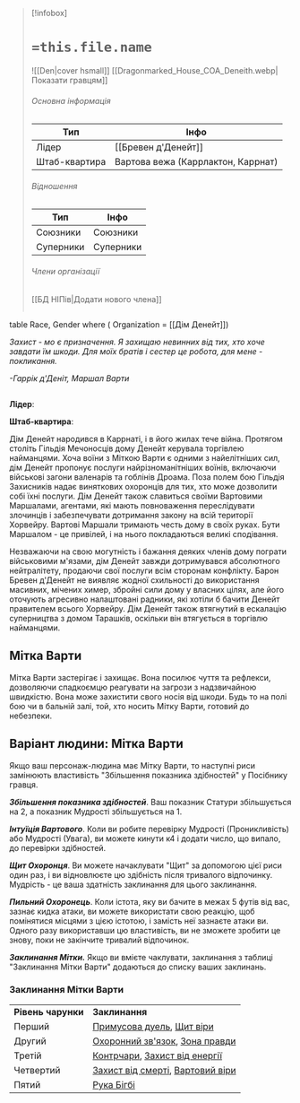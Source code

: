 > [!infobox]
> # `=this.file.name`
> ![[Den|cover hsmall]]
> [[Dragonmarked_House_COA_Deneith.webp|Показати гравцям]]
> ###### Основна інформація
> Тип | Інфо |
> ---|---|
> Лідер | [[Бревен д'Денейт]]
> Штаб-квартира | Вартова вежа (Каррлактон, Каррнат)
> ###### Відношення
> Тип | Інфо |
> ---|---|
> Союзники | Союзники
> Суперники | Суперники
> ###### Члени організації
> [[БД НІПів|Додати нового члена]]
> ```dataview
table Race, Gender
where ( Organization = [[Дім Денейт]])



_Захист - мо_ _є призначення. Я захищаю невинних від тих, хто хоче завдати їм шкоди. Для моїх братів і сестер це робота, для мене - покликання._

_-Гаррік д'Деніт, Маршал Варти_


## 

**Лідер**: 

**Штаб-квартира**: 

Дім Денейт народився в Каррнаті, і в його жилах тече війна. Протягом століть Гільдія Мечоносців дому Денейт керувала торгівлею найманцями. Хоча воїни з Міткою Варти є одними з найелітніших сил, дім Денейт пропонує послуги найрізноманітніших воїнів, включаючи військові загони валенарів та гоблінів Дроама. Поза полем бою Гільдія Захисників надає виняткових охоронців для тих, хто може дозволити собі їхні послуги. Дім Денейт також славиться своїми Вартовими Маршалами, агентами, які мають повноваження переслідувати злочинців і забезпечувати дотримання закону на всій території Хорвейру. Вартові Маршали тримають честь дому в своїх руках. Бути Маршалом - це привілей, і на нього покладаються великі сподівання.

Незважаючи на свою могутність і бажання деяких членів дому пограти військовими м'язами, дім Денейт завжди дотримувався абсолютного нейтралітету, продаючи свої послуги всім сторонам конфлікту. Барон Бревен д'Денейт не виявляє жодної схильності до використання масивних, мічених химер, збройні сили дому у власних цілях, але його оточують агресивно налаштовані радники, які хотіли б бачити Денейт правителем всього Хорвейру. Дім Денейт також втягнутий в ескалацію суперництва з домом Тарашків, оскільки він втягується в торгівлю найманцями.

## Мітка Варти
Мітка Варти застерігає і захищає. Вона посилює чуття та рефлекси, дозволяючи спадкоємцю реагувати на загрози з надзвичайною швидкістю. Вона може захистити свого носія від шкоди. Будь то на полі бою чи в бальній залі, той, хто носить Мітку Варти, готовий до небезпеки.

## Варіант людини: Мітка Варти

Якщо ваш персонаж-людина має Мітку Варти, то наступні риси замінюють властивість "Збільшення показника здібностей" у Посібнику гравця.

**_Збільшення показника здібностей_**. Ваш показник Статури збільшується на 2, а показник Мудрості збільшується на 1.

**_Інтуїція Вартового_**. Коли ви робите перевірку Мудрості (Проникливість) або Мудрості (Увага), ви можете кинути к4 і додати число, що випало, до перевірки здібностей.

**_Щит Охоронця_**. Ви можете начаклувати "Щит" за допомогою цієї риси один раз, і ви відновлюєте цю здібність після тривалого відпочинку. Мудрість - це ваша здатність заклинання для цього заклинання.

**_Пильний Охоронець_**. Коли істота, яку ви бачите в межах 5 футів від вас, зазнає кидка атаки, ви можете використати свою реакцію, щоб помінятися місцями з цією істотою, і замість неї зазнаєте атаки ви. Одного разу використавши цю властивість, ви не зможете зробити це знову, поки не закінчите тривалий відпочинок.

**_Заклинання Мітки._** Якщо ви вмієте чаклувати, заклинання з таблиці "Заклинання Мітки Варти" додаються до списку ваших заклинань.

### Заклинання Мітки Варти

|   |   |
|---|---|
|**Рівень чарунки**|**Заклинання**|
|Перший|[Примусова дуель](https://www.dndbeyond.com/spells/compelled-duel), [Щит віри](https://5esrd.kyiv.ua/spells/shield_of_faith.html)|
|Другий|[Охоронний зв'язок](https://5esrd.kyiv.ua/spells/warding_bond.html), [Зона правди](https://5esrd.kyiv.ua/spells/zone_of_truth.html)|
|Третій|[Контрчари](https://5esrd.kyiv.ua/spells/counterspell.html), [Захист від енергії](https://5esrd.kyiv.ua/spells/protection_from_energy.html)|
|Четвертий|[Захист від смерті](https://5esrd.kyiv.ua/spells/death_ward.html), [Вартовий віри](https://5esrd.kyiv.ua/spells/guardian_of_faith.html)|
|Пятий|[Рука Бігбі](https://www.dndbeyond.com/spells/bigbys-hand)|